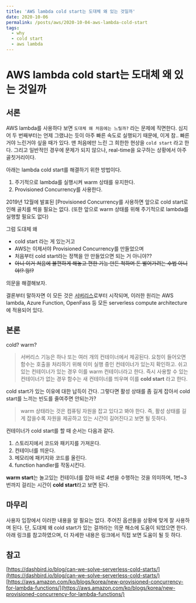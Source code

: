 ```yaml
---
title: 'AWS lambda cold start는 도대체 왜 있는 것일까'
date: 2020-10-06
permalink: /posts/aws/2020-10-04-aws-lambda-cold-start
tags:
  - why
  - cold start
  - aws lambda
---
```


# AWS lambda cold start는 도대체 왜 있는 것일까

## 서론

AWS lambda를 사용하다 보면 `도대체 왜 처음에는 느릴까?` 라는 문제에 직면한다.
심지어 두 번째부터는 언제 그랬냐는 듯이 아주 빠른 속도로 실행되기 때문에, 이게 참.. 빠른거야 느린거야 싶을 때가 있다. 맨 처음에만 느린 그 희한한 현상을 `cold start` 라고 한다. 
그리고 일반적인 경우에 문제가 되지 않으나, real-time을 요구하는 상황에서 아주 골칫거리이다.

아래는 lambda cold start를 해결하기 위한 방법이다.
1. 주기적으로 lambda를 실행시켜 warm 상태를 유지한다.
1. Provisioned Concurrency를 사용한다.

2019년 12월에 발표된 [Provisioned Concurrency를 사용하면 앞으로 cold start로 인해 골치를 썩을 필요는 없다. (또한 앞으로 warm 상태를 위해 주기적으로 lambda를 실행할 필요도 없다)

그럼 도대체 왜 
- cold start 라는 게 있는거고 
- AWS는 이제서야 Provisioned Concurrency를 만들었으며
- 처음부터 cold start라는 정책을 안 만들었으면 되는 거 아니야?? 
- ~~아니 이거 처음에 불편하게 해놓고 편한 기능 만든 척하며 돈 벌어가려는 수법 아니야!? 읭!?~~  

의문을 해결해보자.

결론부터 말하자면 이 모든 것은 [서버리스](https://ko.wikipedia.org/wiki/%EC%84%9C%EB%B2%84%EB%A6%AC%EC%8A%A4_%EC%BB%B4%ED%93%A8%ED%8C%85)로부터 시작되며, 이러한 원리는 AWS lambda, Azure Function, OpenFass 등 모든 serverless compute architecture에 적용되어 있다. 

## 본론

cold? warm?

> 서버리스 기능은 하나 또는 여러 개의 컨테이너에서 제공된다. 요청이 들어오면 함수는 호출을 처리하기 위해 이미 실행 중인 컨테이너가 있는지 확인하고. 쉬고 있는 컨테이너가 있는 경우 이를 warm 컨테이너라고 한다. 즉시 사용할 수 있는 컨테이너가 없는 경우 함수는 새 컨테이너를 띄우며 이를 **cold start** 라고 한다.

cold start가 있는 이유에 대한 납득이 간다. 그렇다면 활성 상태를 좀 길게 잡아서 cold start를 느끼는 빈도를 줄여주면 안되는가? 

> warm 상태라는 것은 컴퓨팅 자원을 잡고 있다고 봐야 한다. 즉, 활성 상태를 길게 잡을수록 자원을 제공하고 있는 시간이 길어진다고 보면 될 듯하다.

컨테이너가 cold start를 할 때 순서는 다음과 같다.
1. 스토리지에서 코드와 패키지를 가져온다.
2. 컨테이너를 띄운다.
3. 메모리에 패키지와 코드를 올린다.
4. function handler를 작동시킨다.

**warm start**는 놀고있는 컨테이너를 잡아 바로 4번을 수행하는 것을 의미하며, 1번~3번까지 걸리는 시간이 **cold start**라고 보면 된다.

## 마무리

사용자 입장에서 이러한 내용을 알 필요는 없다. 주어진 옵션들을 상황에 맞게 잘 사용하며 된다. 단, 도대체 왜 cold start가 있는 걸까라는 의문 해소에 도움이 되었으면 한다. 아래 링크를 참고하였으며, 더 자세한 내용은 링크에서 직접 보면 도움이 될 듯 하다.

## 참고

[https://dashbird.io/blog/can-we-solve-serverless-cold-starts/](https://dashbird.io/blog/can-we-solve-serverless-cold-starts/)
[https://aws.amazon.com/ko/blogs/korea/new-provisioned-concurrency-for-lambda-functions/](https://aws.amazon.com/ko/blogs/korea/new-provisioned-concurrency-for-lambda-functions/)
